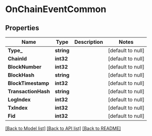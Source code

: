 # OnChainEventCommon

## Properties
Name | Type | Description | Notes
------------ | ------------- | ------------- | -------------
**Type_** | **string** |  | [default to null]
**ChainId** | **int32** |  | [default to null]
**BlockNumber** | **int32** |  | [default to null]
**BlockHash** | **string** |  | [default to null]
**BlockTimestamp** | **int32** |  | [default to null]
**TransactionHash** | **string** |  | [default to null]
**LogIndex** | **int32** |  | [default to null]
**TxIndex** | **int32** |  | [default to null]
**Fid** | **int32** |  | [default to null]

[[Back to Model list]](../README.md#documentation-for-models) [[Back to API list]](../README.md#documentation-for-api-endpoints) [[Back to README]](../README.md)

